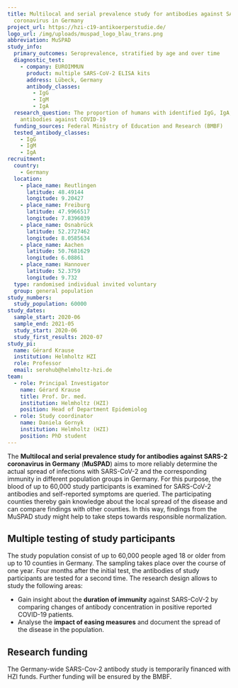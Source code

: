 ```yaml
---
title: Multilocal and serial prevalence study for antibodies against SARS-2
  coronavirus in Germany
project_url: https://hzi-c19-antikoerperstudie.de/
logo_url: /img/uploads/muspad_logo_blau_trans.png
abbreviation: MuSPAD
study_info:
  primary_outcomes: Seroprevalence, stratified by age and over time
  diagnostic_test:
    - company: EUROIMMUN
      product: multiple SARS-CoV-2 ELISA kits
      address: Lübeck, Germany
      antibody_classes:
        - IgG
        - IgM
        - IgA
  research_question: The proportion of humans with identified IgG, IgA, IgM
    antibodies against COVID-19
  funding_sources: Federal Ministry of Education and Research (BMBF)
  tested_antibody_classes:
    - IgG
    - IgM
    - IgA
recruitment:
  country:
    - Germany
  location:
    - place_name: Reutlingen
      latitude: 48.49144
      longitude: 9.20427
    - place_name: Freiburg
      latitude: 47.9966517
      longitude: 7.8396039
    - place_name: Osnabrück
      latitude: 52.2727462
      longitude: 8.0585634
    - place_name: Aachen
      latitude: 50.7681629
      longitude: 6.08861
    - place_name: Hannover
      latitude: 52.3759
      longitude: 9.732
  type: randomised individual invited voluntary
  group: general population
study_numbers:
  study_population: 60000
study_dates:
  sample_start: 2020-06
  sample_end: 2021-05
  study_start: 2020-06
  study_first_results: 2020-07
study_pi:
  name: Gérard Krause
  institution: Helmholtz HZI
  role: Professor
  email: serohub@helmholtz-hzi.de
team:
  - role: Principal Investigator
    name: Gérard Krause
    title: Prof. Dr. med.
    institution: Helmholtz (HZI)
    position: Head of Department Epidemiolog
  - role: Study coordinator
    name: Daniela Gornyk
    institution: Helmholtz (HZI)
    position: PhD student
---
```

The **Multilocal and serial prevalence study for antibodies against SARS-2 coronavirus in Germany** (**MuSPAD**)  aims to more reliably determine the actual spread of infections with SARS-CoV-2 and the corresponding immunity in different population groups in Germany. For this purpose, the blood of up to 60,000 study participants is examined for SARS-CoV-2 antibodies and self-reported symptoms are queried. The participating counties thereby gain knowledge about the local spread of the disease and can compare findings with other counties. In this way, findings from the MuSPAD study might help to take steps towards responsible normalization.

## Multiple testing of study participants
The study population consist of up to 60,000 people aged 18 or older from up to 10 counties in Germany. The sampling takes place over the course of one year. Four months after the initial test, the antibodies of study participants are tested for a second time. The research design allows to study the following areas:

- Gain insight about the **duration of immunity** against SARS-CoV-2 by comparing changes of antibody concentration in positive reported COVID-19 patients.
- Analyse the **impact of easing measures** and document the spread of the disease in the population.

## Research funding
The Germany-wide SARS-Cov-2 antibody study is temporarily financed with HZI funds. Further funding will be ensured by the BMBF.
